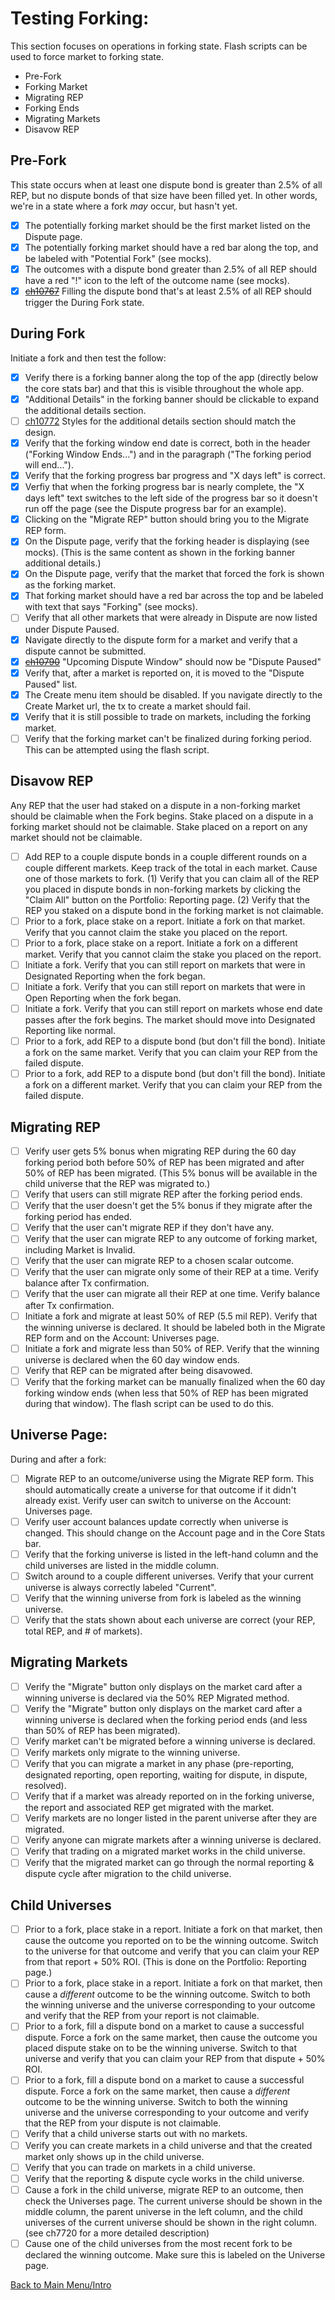 # Testing Forking:

This section focuses on operations in forking state. Flash scripts can be used to force market to forking state.

  * Pre-Fork
  * Forking Market
  * Migrating REP
  * Forking Ends
  * Migrating Markets
  * Disavow REP

## Pre-Fork

This state occurs when at least one dispute bond is greater than 2.5% of all REP, but no dispute bonds of that size have been filled yet. In other words, we're in a state where a fork _may_ occur, but hasn't yet.

- [x] The potentially forking market should be the first market listed on the Dispute page.
- [x] The potentially forking market should have a red bar along the top, and be labeled with "Potential Fork" (see mocks).
- [x] The outcomes with a dispute bond greater than 2.5% of all REP should have a red "!" icon to the left of the outcome name (see mocks).
- [x] ~~[ch10767](https://app.clubhouse.io/augur/story/10767/fork-not-caused-when-2-5-rep-dispute-bond-filled)~~ Filling the dispute bond that's at least 2.5% of all REP should trigger the During Fork state.

## During Fork

Initiate a fork and then test the follow:

- [x] Verify there is a forking banner along the top of the app (directly below the core stats bar) and that this is visible throughout the whole app.
- [x] "Additional Details" in the forking banner should be clickable to expand the additional details section.
- [ ] [ch10772](https://app.clubhouse.io/augur/story/10772/design-for-forking-additional-details-needs-to-be-adjusted) Styles for the additional details section should match the design.
- [x] Verify that the forking window end date is correct, both in the header ("Forking Window Ends...") and in the paragraph ("The forking period will end...").
- [x] Verify that the forking progress bar progress and "X days left" is correct.
- [x] Verfiy that when the forking progress bar is nearly complete, the "X days left" text switches to the left side of the progress bar so it doesn't run off the page (see the Dispute progress bar for an example).
- [x] Clicking on the "Migrate REP" button should bring you to the Migrate REP form.
- [x] On the Dispute page, verify that the forking header is displaying (see mocks). (This is the same content as shown in the forking banner additional details.)
- [x] On the Dispute page, verify that the market that forced the fork is shown as the forking market.
- [x] That forking market should have a red bar across the top and be labeled with text that says "Forking" (see mocks).
- [ ] Verify that all other markets that were already in Dispute are now listed under Dispute Paused.
- [x] Navigate directly to the dispute form for a market and verify that a dispute cannot be submitted.
- [x] ~~[ch10790](https://app.clubhouse.io/augur/story/10790/upcoming-dispute-window-should-change-to-dispute-paused-during-and-after-a-fork)~~ "Upcoming Dispute Window" should now be "Dispute Paused"
- [x] Verify that, after a market is reported on, it is moved to the "Dispute Paused" list.
- [x] The Create menu item should be disabled. If you navigate directly to the Create Market url, the tx to create a market should fail.
- [x] Verify that it is still possible to trade on markets, including the forking market.
- [ ] Verify that the forking market can't be finalized during forking period. This can be attempted using the flash script.

## Disavow REP

Any REP that the user had staked on a dispute in a non-forking market should be claimable when the Fork begins. Stake placed on a dispute in a forking market should not be claimable. Stake placed on a report on any market should not be claimable.

- [ ] Add REP to a couple dispute bonds in a couple different rounds on a couple different markets. Keep track of the total in each market. Cause one of those markets to fork. (1) Verify that you can claim all of the REP you placed in dispute bonds in non-forking markets by clicking the "Claim All" button on the Portfolio: Reporting page. (2) Verify that the REP you staked on a dispute bond in the forking market is not claimable.
- [ ] Prior to a fork, place stake on a report. Initiate a fork on that market. Verify that you cannot claim the stake you placed on the report.
- [ ] Prior to a fork, place stake on a report. Initiate a fork on a different market. Verify that you cannot claim the stake you placed on the report.
- [ ] Initiate a fork. Verify that you can still report on markets that were in Designated Reporting when the fork began.
- [ ] Initiate a fork. Verify that you can still report on markets that were in Open Reporting when the fork began.
- [ ] Initiate a fork. Verify that you can still report on markets whose end date passes after the fork begins. The market should move into Designated Reporting like normal.
- [ ] Prior to a fork, add REP to a dispute bond (but don't fill the bond). Initiate a fork on the same market. Verify that you can claim your REP from the failed dispute.
- [ ] Prior to a fork, add REP to a dispute bond (but don't fill the bond). Initiate a fork on a different market. Verify that you can claim your REP from the failed dispute.

## Migrating REP

- [ ] Verify user gets 5% bonus when migrating REP during the 60 day forking period both before 50% of REP has been migrated and after 50% of REP has been migrated. (This 5% bonus will be available in the child universe that the REP was migrated to.)
- [ ] Verify that users can still migrate REP after the forking period ends.
- [ ] Verify that the user doesn't get the 5% bonus if they migrate after the forking period has ended.
- [ ] Verify that the user can't migrate REP if they don't have any.
- [ ] Verify that the user can migrate REP to any outcome of forking market, including Market is Invalid.
- [ ] Verify that the user can migrate REP to a chosen scalar outcome.
- [ ] Verify that the user can migrate only some of their REP at a time. Verify balance after Tx confirmation.
- [ ] Verify that the user can migrate all their REP at one time. Verify balance after Tx confirmation.
- [ ] Initiate a fork and migrate at least 50% of REP (5.5 mil REP). Verify that the winning universe is declared. It should be labeled both in the Migrate REP form and on the Account: Universes page.
- [ ] Initiate a fork and migrate less than 50% of REP. Verify that the winning universe is declared when the 60 day window ends.
- [ ] Verify that REP can be migrated after being disavowed.
- [ ] Verify that the forking market can be manually finalized when the 60 day forking window ends (when less that 50% of REP has been migrated during that window). The flash script can be used to do this.

## Universe Page:

During and after a fork:

- [ ] Migrate REP to an outcome/universe using the Migrate REP form. This should automatically create a universe for that outcome if it didn't already exist. Verify user can switch to universe on the Account: Universes page.
- [ ] Verify user account balances update correctly when universe is changed. This should change on the Account page and in the Core Stats bar.
- [ ] Verify that the forking universe is listed in the left-hand column and the child universes are listed in the middle column.
- [ ] Switch around to a couple different universes. Verify that your current universe is always correctly labeled "Current".
- [ ] Verify that the winning universe from fork is labeled as the winning universe.
- [ ] Verify that the stats shown about each universe are correct (your REP, total REP, and # of markets).

## Migrating Markets

- [ ] Verify the "Migrate" button only displays on the market card after a winning universe is declared via the 50% REP Migrated method.
- [ ] Verify the "Migrate" button only displays on the market card after a winning universe is declared when the forking period ends (and less than 50% of REP has been migrated).
- [ ] Verify market can't be migrated before a winning universe is declared.
- [ ] Verify markets only migrate to the winning universe.
- [ ] Verify that you can migrate a market in any phase (pre-reporting, designated reporting, open reporting, waiting for dispute, in dispute, resolved).
- [ ] Verify that if a market was already reported on in the forking universe, the report and associated REP get migrated with the market.
- [ ] Verify markets are no longer listed in the parent universe after they are migrated.
- [ ] Verify anyone can migrate markets after a winning universe is declared.
- [ ] Verify that trading on a migrated market works in the child universe.
- [ ] Verify that the migrated market can go through the normal reporting & dispute cycle after migration to the child universe.

## Child Universes

- [ ] Prior to a fork, place stake in a report. Initiate a fork on that market, then cause the outcome you reported on to be the winning outcome. Switch to the universe for that outcome and verify that you can claim your REP from that report + 50% ROI. (This is done on the Portfolio: Reporting page.)
- [ ] Prior to a fork, place stake in a report. Initiate a fork on that market, then cause a _different_ outcome to be the winning outcome. Switch to both the winning universe and the universe corresponding to your outcome and verify that the REP from your report is not claimable.
- [ ] Prior to a fork, fill a dispute bond on a market to cause a successful dispute. Force a fork on the same market, then cause the outcome you placed dispute stake on to be the winning universe. Switch to that universe and verify that you can claim your REP from that dispute + 50% ROI.
- [ ] Prior to a fork, fill a dispute bond on a market to cause a successful dispute. Force a fork on the same market, then cause a _different_ outcome to be the winning universe. Switch to both the winning universe and the universe corresponding to your outcome and verify that the REP from your dispute is not claimable.
- [ ] Verify that a child universe starts out with no markets.
- [ ] Verify you can create markets in a child universe and that the created market only shows up in the child universe.
- [ ] Verify that you can trade on markets in a child universe.
- [ ] Verify that the reporting & dispute cycle works in the child universe.
- [ ] Cause a fork in the child universe, migrate REP to an outcome, then check the Universes page. The current universe should be shown in the middle column, the parent universe in the left column, and the child universes of the current universe should be shown in the right column. (see ch7720 for a more detailed description)
- [ ] Cause one of the child universes from the most recent fork to be declared the winning outcome. Make sure this is labeled on the Universe page.

[Back to Main Menu/Intro](https://github.com/AugurProject/augur-walkthrough/)
